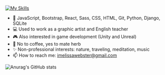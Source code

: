### 



[![My Skills](https://skills.thijs.gg/icons?i=javascript,bootstrap,react,sass,css,html,git,python,django,sqlite)](https://skills.thijs.gg)


- 🌱 JavaScript, Bootstrap, React, Sass, CSS, HTML, Git, Python, Django, SQLite
- 💻 Used to work as a graphic artist and English teacher
- 🎮 Also interested in game development (Unity and Unreal)
- 🌿 No to coffee, yes to mate herb
- ✨ Non-professional interests: nature, traveling, meditation, music 
- 📫 How to reach me: imelissawebster@gmail.com

![Anurag's GitHub stats](https://github-readme-stats.vercel.app/api?username=melissawebster&show_icons=true&theme=prussian)<p></p>


